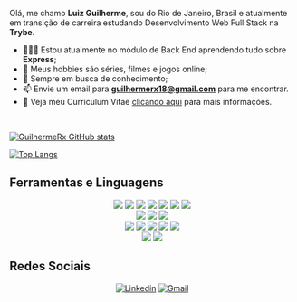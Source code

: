 Olá, me chamo **Luiz Guilherme**, sou do Rio de Janeiro, Brasil e atualmente em transição de carreira estudando Desenvolvimento Web Full Stack na **Trybe**.

- 👨🏽‍💻 Estou atualmente no módulo de Back End aprendendo tudo sobre **Express**; 
- 🤔 Meus hobbies são séries, filmes e jogos online;
- 💼 Sempre em busca de conhecimento;
- 📫 Envie um email para **guilhermerx18@gmail.com** para me encontrar.
- 📝 Veja meu Curriculum Vitae <a href="https://drive.google.com/file/d/1vqYGL_LorUgQz8eq4eo4yLAmB_uc4JA8/view?usp=sharing" target="_blank">clicando aqui</a> para mais informações.

<br>

<p>
  
  [![GuilhermeRx GitHub stats](https://github-readme-stats.vercel.app/api?username=GuilhermeRx&show_icons=true&theme=dracula&count_private=true)](https://github.com/anuraghazra/github-readme-stats)
  
</p>
  
<p>
  
  [![Top Langs](https://github-readme-stats.vercel.app/api/top-langs/?username=GuilhermeRx&layout=compact&theme=dracula)](https://github.com/anuraghazra/github-readme-stats)
  
</p>
  
## Ferramentas e Linguagens
<div align="center">
  <div align="center">
    <img src='https://img.shields.io/badge/HTML5-E34F26?style=for-the-badge&logo=html5&logoColor=white'>
    <img src='https://img.shields.io/badge/CSS3-1572B6?style=for-the-badge&logo=css3&logoColor=white'>
    <img src='https://img.shields.io/badge/JavaScript-323330?style=for-the-badge&logo=javascript&logoColor=F7DF1E'> 
    <img src='https://img.shields.io/badge/React-20232A?style=for-the-badge&logo=react&logoColor=61DAFB'>
    <img src='https://img.shields.io/badge/Redux-593D88?style=for-the-badge&logo=redux&logoColor=white'>
    <img src='https://img.shields.io/badge/firebase-%23039BE5.svg?style=for-the-badge&logo=firebase'>
    <img src='https://img.shields.io/badge/styled--components-DB7093?style=for-the-badge&logo=styled-components&logoColor=white'> 
  </div>
  <div align="center">
    <img src='https://img.shields.io/badge/Jest-C21325?style=for-the-badge&logo=jest&logoColor=white'>
    <img src='https://img.shields.io/badge/Mocha-8D6748?style=for-the-badge&logo=Mocha&logoColor=white'>
    <img src='https://img.shields.io/badge/-TestingLibrary-%23E33332?style=for-the-badge&logo=testing-library&logoColor=white'>
  </div>
  <div align="center">
    <img src='https://img.shields.io/badge/Docker-2CA5E0?style=for-the-badge&logo=docker&logoColor=white'>
    <img src='https://img.shields.io/badge/Node.js-339933?style=for-the-badge&logo=nodedotjs&logoColor=white'>
    <img src='https://img.shields.io/badge/Express.js-000000?style=for-the-badge&logo=express&logoColor=white'>
    <img src='https://img.shields.io/badge/MySQL-005C84?style=for-the-badge&logo=mysql&logoColor=white'>
    <img src='https://img.shields.io/badge/Sequelize-52B0E7?style=for-the-badge&logo=Sequelize&logoColor=white'>
  </div>
  <div align="center">
    <img src='https://img.shields.io/badge/Linux-FCC624?style=for-the-badge&logo=linux&logoColor=black'>
    <img src='https://img.shields.io/badge/GIT-E44C30?style=for-the-badge&logo=git&logoColor=white'>
  </div>
</div>




## Redes Sociais
  
<div align="center">
  <a href="https://www.linkedin.com/in/luizguilhermeavelino/" target="_blank" rel="external"><img src="https://img.shields.io/badge/LinkedIn-0077B5?style=for-the-badge&logo=linkedin&logoColor=white" alt="Linkedin"></a>
  <a href="mailto:guilhermerx18@gmail.com" target="_blank"><img src="https://img.shields.io/badge/Gmail-D14836?style=for-the-badge&logo=gmail&logoColor=white" alt="Gmail"></a> 

</div>
